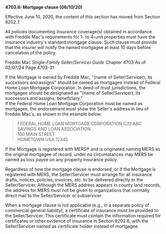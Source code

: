 **4703.6: Mortgage clause (06/10/20)**

Effective June 10, 2020, the content of this section has moved from
Section 8202.7.

All policies documenting insurance coverage(s) obtained in accordance
with Freddie Mac's requirements for 1- to 4-unit properties must have
the insurance industry's standard mortgage clause. Such clause must
provide that the insurer will notify the named mortgagee at least 10
days before cancelation of the policy.

Freddie Mac *Single-Family Seller/Servicer Guide* Chapter 4703 As of
02/07/24 Page 4703-31

If the Mortgage is owned by Freddie Mac, "(name of Seller/Servicer), its
successors and assigns" should be named as mortgagee instead of Federal
Home Loan Mortgage Corporation. In deed-of-trust jurisdictions, the
mortgagee should be designated as "(name of Seller/Servicer), its
successors and assigns, beneficiary."\
If the Federal Home Loan Mortgage Corporation must be named as
mortgagee, the endorsement must show the Seller's address in lieu of
Freddie Mac's, as shown in the example below:

> FEDERAL HOME LOAN MORTGAGE CORPORATION C/O ABC SAVINGS AND LOAN
> ASSOCIATION\
> 100 MAIN STREET\
> HOMETOWN USA 12345

If the Mortgage is registered with MERS® and is originated naming MERS
as the original mortgagee of record, under no circumstances may MERS be
named as loss payee on any property insurance policy.

Regardless of how the mortgage clause is endorsed, or if the Mortgage is
registered with MERS, the Seller/Servicer must arrange for all insurance
drafts, notices, policies, invoices, etc. to be delivered directly to
the Seller/Servicer. Although the MERS address appears in county land
records, the address for MERS must not be given to organizations that
normally direct mail to the Seller/Servicer or subservicer.

When a mortgage clause is not applicable (e.g., in a separate policy of
commercial general liability), a certificate of insurance must be
provided to the Seller/Servicer. This certificate must contain the
information required for certificates or other evidence of insurance in
Section 8202.8, with the Seller/Servicer named as certificate holder
instead of mortgagee.